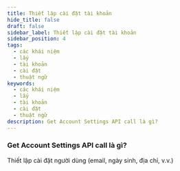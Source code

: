 ```yaml
---
title: Thiết lập cài đặt tài khoản
hide_title: false
draft: false
sidebar_label: Thiết lập cài đặt tài khoản
sidebar_position: 4
tags:
  - các khái niệm
  - lấy
  - tài khoản
  - cài đặt
  - thuật ngữ
keywords:
  - các khái niệm
  - lấy
  - tài khoản
  - cài đặt
  - thuật ngữ
description: Get Account Settings API call là gì?
---
```


### Get Account Settings API call là gì?

Thiết lập cài đặt người dùng (email, ngày sinh, địa chỉ, v.v.)

